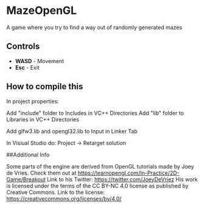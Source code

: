 # MazeOpenGL

A game where you try to find 
a way out of randomly generated mazes

## Controls

* **WASD** - Movement
* **Esc** - Exit

## How to compile this

In project properties:

Add "include" folder to Includes in VC++ Directories
Add "lib" folder to Libraries in VC++ Directories

Add glfw3.lib and opengl32.lib to Input in Linker Tab

In Visiual Studio do:  Project -> Retarget solution

##Additional Info

Some parts of the engine are derived from OpenGL tutorials
made by Joey de Vries. Check them out at https://learnopengl.com/In-Practice/2D-Game/Breakout
Link to his Twitter: https://twitter.com/JoeyDeVriez
His work is licensed under the terms of the CC BY-NC 4.0 license as published by Creative Commons.
Link to the license: https://creativecommons.org/licenses/by/4.0/
